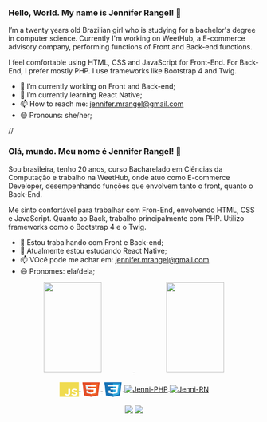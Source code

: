 ### Hello, World. My name is Jennifer Rangel! 👋

I’m a twenty years old Brazilian girl who is studying for a bachelor's degree in computer science. Currently I'm working on WeetHub, a E-commerce advisory company, performing functions of Front and Back-end functions. 

I feel comfortable using HTML, CSS and JavaScript for Front-End. For Back-End, I prefer mostly PHP. I use frameworks like Bootstrap 4 and Twig. 

- 🔭 I’m currently working on Front and Back-end;
- 🌱 I’m currently learning React Native;
- 📫 How to reach me: jennifer.mrangel@gmail.com
- 😄 Pronouns: she/her;

//

### Olá, mundo. Meu nome é Jennifer Rangel! 👋 

Sou brasileira, tenho 20 anos, curso Bacharelado em Ciências da Computação e trabalho na WeetHub, onde atuo como E-commerce Developer, desempenhando funções que envolvem tanto o front, quanto o Back-End. 

Me sinto confortável para trabalhar com Fron-End, envolvendo HTML, CSS e JavaScript. Quanto ao Back, trabalho principalmente com PHP. Utilizo frameworks como o Bootstrap 4 e o Twig. 

- 🔭 Estou trabalhando com Front e Back-end;
- 🌱 Atualmente estou estudando React Native;
- 📫 VOcê pode me achar em: jennifer.mrangel@gmail.com
- 😄 Pronomes: ela/dela;

<div>
  <div align="center">
    <a href="https://github.com/jenniferpontocom">
    <img width="48%" height="180em" src="https://github-readme-stats.vercel.app/api?username=jenniferpontocom&show_icons=true&theme=dracula&include_all_commits=true&count_private=true"/>
    <img width="48%" height="180em" src="https://github-readme-stats.vercel.app/api/top-langs/?username=jenniferpontocom&layout=compact&langs_count=7&theme=dracula"/>
  </div>

  <div align="center" style="display: inline_block"><br>
    <img align="center" alt="Jenni-Js" height="30" width="40" src="https://raw.githubusercontent.com/devicons/devicon/master/icons/javascript/javascript-plain.svg">
    <img align="center" alt="Jenni-HTML" height="30" width="40" src="https://raw.githubusercontent.com/devicons/devicon/master/icons/html5/html5-original.svg">
    <img align="center" alt="Jenni-CSS" height="30" width="40" src="https://raw.githubusercontent.com/devicons/devicon/master/icons/css3/css3-original.svg">
    <img align="center" alt="Jenni-PHP" height="30" width="40" src="https://cdn-icons-png.flaticon.com/512/919/919830.png">
    <img align="center" alt="Jenni-RN" height="30" width="40" src="https://upload.wikimedia.org/wikipedia/commons/thumb/a/a7/React-icon.svg/2300px-React-icon.svg.png">
  </div>
  
</div>
<br>
  
  <div align="center"> 
  <a href = "mailto:jennifer.mrangel@gmail.com"><img src="https://img.shields.io/badge/-Gmail-%23333?style=for-the-badge&logo=gmail&logoColor=white" target="_blank"></a>
  <a href="https://www.linkedin.com/in/jennifer-rangel-5a40781b5/" target="_blank"><img src="https://img.shields.io/badge/-LinkedIn-%230077B5?style=for-the-badge&logo=linkedin&logoColor=white" target="_blank"></a> 
</div>
